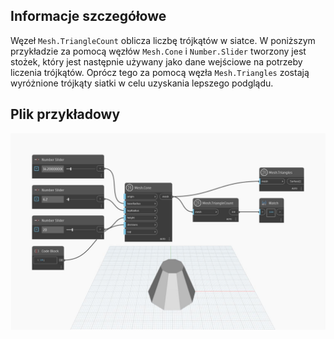## Informacje szczegółowe
Węzeł `Mesh.TriangleCount` oblicza liczbę trójkątów w siatce. W poniższym przykładzie za pomocą węzłów `Mesh.Cone` i `Number.Slider` tworzony jest stożek, który jest następnie używany jako dane wejściowe na potrzeby liczenia trójkątów. Oprócz tego za pomocą węzła `Mesh.Triangles` zostają wyróżnione trójkąty siatki w celu uzyskania lepszego podglądu.

## Plik przykładowy

![Example](./Autodesk.DesignScript.Geometry.Mesh.TriangleCount_img.jpg)
